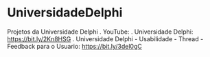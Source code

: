 # UniversidadeDelphi
Projetos da Universidade Delphi
.
YouTube:
.
Universidade Delphi: https://bit.ly/2Kn8HSG
.
Universidade Delphi - Usabilidade - Thread - Feedback para o Usuario: https://bit.ly/3del0gC
